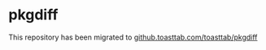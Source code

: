 # pkgdiff
This repository has been migrated to [github.toasttab.com/toasttab/pkgdiff](https://github.toasttab.com/toasttab/pkgdiff)